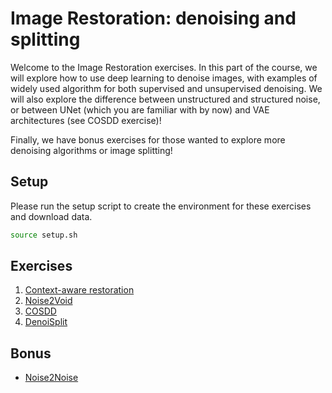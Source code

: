 # Image Restoration: denoising and splitting


Welcome to the Image Restoration exercises. In this part of the course, we will explore
how to use deep learning to denoise images, with examples of widely used algorithm for
both supervised and unsupervised denoising. We will also explore the difference
between unstructured and structured noise, or between UNet (which you are familiar with
by now) and VAE architectures (see COSDD exercise)!

Finally, we have bonus exercises for those wanted to explore more denoising algorithms or
image splitting!


## Setup

Please run the setup script to create the environment for these exercises and download data.

``` bash
source setup.sh
```

## Exercises

1. [Context-aware restoration](01_CARE/care_exercise.ipynb)
2. [Noise2Void](02_Noise2Void/n2v_exercise.ipynb)
3. [COSDD](03_COSDD/exercise.ipynb)
4. [DenoiSplit](04_DenoiSplit/exercise.ipynb)


## Bonus

- [Noise2Noise](05_bonus_Noise2Noise/n2n_exercise.ipynb)


